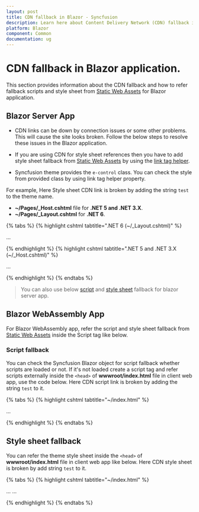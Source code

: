 ```yaml
---
layout: post
title: CDN fallback in Blazor - Syncfusion
description: Learn here about Content Delivery Network (CDN) fallback in Blazor Server and WebAssembly (WASM) apps.
platform: Blazor
component: Common
documentation: ug
---
```


# CDN fallback in Blazor application.

This section provides information about the CDN fallback and how to refer fallback scripts and style sheet from [Static Web Assets](https://blazor.syncfusion.com/documentation/common/adding-script-references#static-web-assets) for Blazor application.

## Blazor Server App

* CDN links can be down by connection issues or some other problems. This will cause the site looks broken. Follow the below steps to resolve these issues in the Blazor application.

* If you are using CDN for style sheet references then you have to add style sheet fallback from [Static Web Assets](https://blazor.syncfusion.com/documentation/common/adding-script-references#static-web-assets) by using the [link tag helper](https://docs.microsoft.com/en-us/aspnet/core/mvc/views/tag-helpers/built-in/link-tag-helper?view=aspnetcore-6.0).

* Syncfusion theme provides the `e-control` class. You can check the style from provided class by using link tag helper property. 

For example, Here Style sheet CDN link is broken by adding the string `test` to the theme name.

* **~/Pages/_Host.cshtml** file for **.NET 5 and .NET 3.X**.
* **~/Pages/_Layout.cshtml** for **.NET 6**.

{% tabs %}
{% highlight cshtml tabtitle=".NET 6 (~/_Layout.cshtml)" %}

<head>
    ...
    <link rel="stylesheet" href="https://cdn.syncfusion.com/blazor/{{ site.blazor }}/styles/bootstrap5-test.css"
    asp-fallback-href="_content/Syncfusion.Blazor/styles/bootstrap5.css"
    asp-fallback-test-class="e-control"
    asp-fallback-test-property="font-size"
    asp-fallback-test-value="12px" />
</head>

{% endhighlight %}
{% highlight cshtml tabtitle=".NET 5 and .NET 3.X (~/_Host.cshtml)" %}

<head>
    ...
    <link rel="stylesheet" href="https://cdn.syncfusion.com/blazor/{{ site.blazor }}/styles/bootstrap5-test.css"
    asp-fallback-href="_content/Syncfusion.Blazor/styles/bootstrap5.css"
    asp-fallback-test-class="e-control"
    asp-fallback-test-property="font-size"
    asp-fallback-test-value="12px" />
</head>

{% endhighlight %}
{% endtabs %}

> You can also use below [script](#script-fallback) and [style sheet](#style-sheet-fallback) fallback for blazor server app.

## Blazor WebAssembly App

For Blazor WebAssembly app, refer the script and style sheet fallback from [Static Web Assets](https://blazor.syncfusion.com/documentation/common/adding-script-references#static-web-assets) inside the Script tag like below.

### Script fallback

You can check the Syncfusion Blazor object for script fallback whether scripts are loaded or not. If it's not loaded create a script tag and refer scripts externally inside the `<head>` of **wwwroot/index.html** file in client web app, use the code below. Here CDN script link is broken by adding the string `test` to it.

{% tabs %}
{% highlight cshtml tabtitle="~/index.html" %}

<head>
    ...
    <script src="https://cdn.syncfusion.com/blazor/{{ site.blazor }}/syncfusion-blazor.min-test.js" type="text/javascript"></script>
    <script>
    if (!window.sfBlazor) { // the Syncfusion Blazor object is not present
        var fallbackScript = document.createElement("script");
        fallbackScript.setAttribute("src", "_content/Syncfusion.Blazor.Core/scripts/syncfusion-blazor.min.js"); // path to static assets from the Syncfusion package
        document.getElementsByTagName("head")[0].appendChild(fallbackScript);
    }
    </script>
</head>

{% endhighlight %}
{% endtabs %}

## Style sheet fallback

You can refer the theme style sheet inside the `<head>` of **wwwroot/index.html** file in client web app like below. Here CDN style sheet is broken by add string `test` to it.

{% tabs %}
{% highlight cshtml tabtitle="~/index.html" %}

<head>
    ...
    <link href="https://cdn.syncfusion.com/blazor/19.4.56/styles/material-test.css" rel="stylesheet" />
</head>

<body>
    ...
    <script>
    function cdnScriptTest() {
        var testElem = document.createElement("div");
        testElem.className = "e-control"; // Syncfusion themes provides the e-control class
        document.body.appendChild(testElem);
        var testFontSize = window.getComputedStyle(testElem).getPropertyValue("font-size");
        if (testFontSize !== "12px") {
            // CDN failed
            var fallbackStyle = document.createElement("link");
            fallbackStyle.setAttribute("rel", "stylesheet");
            fallbackStyle.setAttribute("type", "text/css");
            fallbackStyle.setAttribute("href", "_content/Syncfusion.Blazor/styles/bootstrap5.css"); // URL to the static asset from the Syncfusion package
            document.getElementsByTagName("head")[0].appendChild(fallbackStyle);
            }
            document.body.removeChild(testElem);
        }
        cdnScriptTest();
    </script>
</body>

{% endhighlight %}
{% endtabs %}
